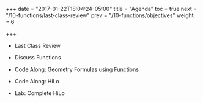 +++
date = "2017-01-22T18:04:24-05:00"
title = "Agenda"
toc = true
next = "/10-functions/last-class-review"
prev = "/10-functions/objectives"
weight = 6

+++

- Last Class Review

- Discuss Functions

- Code Along: Geometry Formulas using Functions

- Code Along: HiLo

- Lab: Complete HiLo

